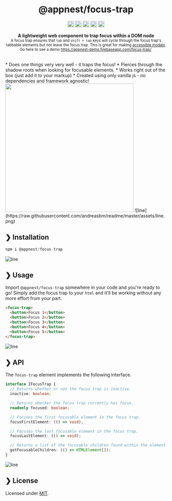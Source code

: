 <h1 align="center">@appnest/focus-trap</h1>
<p align="center">
		<a href="https://npmcharts.com/compare/@appnest/focus-trap?minimal=true"><img alt="Downloads per month" src="https://img.shields.io/npm/dm/@appnest/focus-trap.svg" height="20"/></a>
<a href="https://www.npmjs.com/package/@appnest/focus-trap"><img alt="NPM Version" src="https://img.shields.io/npm/v/@appnest/focus-trap.svg" height="20"/></a>
<a href="https://david-dm.org/andreasbm/focus-trap"><img alt="Dependencies" src="https://img.shields.io/david/andreasbm/focus-trap.svg" height="20"/></a>
<a href="https://github.com/andreasbm/focus-trap/graphs/contributors"><img alt="Contributors" src="https://img.shields.io/github/contributors/andreasbm/focus-trap.svg" height="20"/></a>
<a href="https://www.webcomponents.org/element/@appnest/focus-trap"><img alt="Published on webcomponents.org" src="https://img.shields.io/badge/webcomponents.org-published-blue.svg" height="20"/></a>
	</p>
<p align="center">
  <b>A lightweight web component to trap focus within a DOM node</b></br>
  <sub>A focus trap ensures that <code>tab</code> and <code>shift + tab</code> keys will cycle through the focus trap's tabbable elements but not leave the focus trap. This is great for making <a href='https://www.w3.org/TR/wai-aria-practices/examples/dialog-modal/dialog.html'>accessible modals</a>. Go here to see a demo <a href="https://appnest-demo.firebaseapp.com/focus-trap/">https://appnest-demo.firebaseapp.com/focus-trap/</a>.<sub>
</p>

<br />
* Does one things very very well - it traps the focus!
* Pierces through the shadow roots when looking for focusable elements.
* Works right out of the box (just add it to your markup)
* Created using only vanilla js - no dependencies and framework agnostic!
<img src='https://raw.githubusercontent.com/andreasbm/focus-trap/master/assets/demo.gif' width='400'>
![line](https://raw.githubusercontent.com/andreasbm/readme/master/assets/line.png)

## ❯ Installation

```javascript
npm i @appnest/focus-trap
```

![line](https://raw.githubusercontent.com/andreasbm/readme/master/assets/line.png)

## ❯ Usage

Import `@appnest/focus-trap` somewhere in your code and you're ready to go! Simply add the focus trap to your `html` and it'll be working without any more effort from your part.

```html
<focus-trap>
  <button>Focus 1</button>
  <button>Focus 2</button>
  <button>Focus 3</button>
  <button>Focus 4</button>
  <button>Focus 5</button>
</focus-trap>
```

![line](https://raw.githubusercontent.com/andreasbm/readme/master/assets/line.png)

## ❯ API

The `focus-trap` element implements the following interface.

```typescript
interface IFocusTrap {
  // Returns whether or not the focus trap is inactive.
  inactive: boolean;

  // Returns whether the focus trap currently has focus.
  readonly focused: boolean;

  // Focuses the first focusable element in the focus trap.
  focusFirstElement: (() => void);

  // Focuses the last focusable element in the focus trap.
  focusLastElement: (() => void);

  // Returns a list of the focusable children found within the element.
  getFocusableChildren: (() => HTMLElement[]);
}
```

![line](https://raw.githubusercontent.com/andreasbm/readme/master/assets/line.png)

## ❯ License
	
Licensed under [MIT](https://opensource.org/licenses/MIT).
